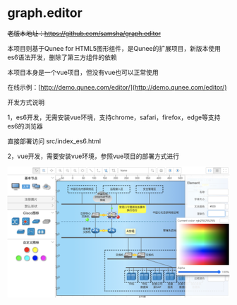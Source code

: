 # graph.editor

~~老版本地址：https://github.com/samsha/graph.editor~~

本项目则基于Qunee for HTML5图形组件，是Qunee的扩展项目，新版本使用es6语法开发，删除了第三方组件的依赖

本项目本身是一个vue项目，但没有vue也可以正常使用

在线示例：[http://demo.qunee.com/editor/](http://demo.qunee.com/editor/)

开发方式说明

1，es6开发，无需安装vue环境，支持chrome，safari，firefox，edge等支持es6的浏览器

直接部署访问 src/index_es6.html

2，vue开发，需要安装vue环境，参照vue项目的部署方式进行

![拓扑图编辑器截图1](screenshot/screenshot.png)